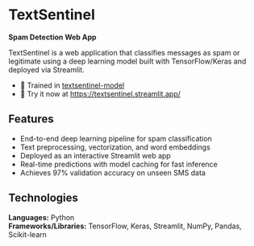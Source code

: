 # TextSentinel  
**Spam Detection Web App**

TextSentinel is a web application that classifies messages as spam or legitimate using a deep learning model built with TensorFlow/Keras and deployed via Streamlit.

- 🧪 Trained in [textsentinel-model](https://github.com/sanjitmukesh/textsentinel-model)
- 🚀 Try it now at https://textsentinel.streamlit.app/

## Features
- End-to-end deep learning pipeline for spam classification  
- Text preprocessing, vectorization, and word embeddings  
- Deployed as an interactive Streamlit web app  
- Real-time predictions with model caching for fast inference  
- Achieves 97% validation accuracy on unseen SMS data  


## Technologies
**Languages:** Python  
**Frameworks/Libraries:** TensorFlow, Keras, Streamlit, NumPy, Pandas, Scikit-learn  
